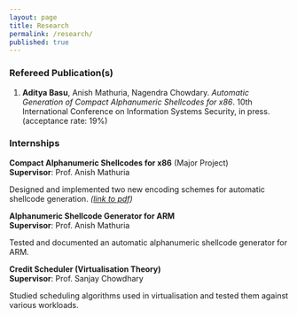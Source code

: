 ```yaml
---
layout: page
title: Research
permalink: /research/
published: true
---
```


### Refereed Publication(s)
1. **Aditya Basu**, Anish Mathuria, Nagendra Chowdary. _Automatic Generation of Compact Alphanumeric Shellcodes for x86_. 10th International Conference on Information Systems Security, in press. (acceptance rate: 19%)

### Internships
**Compact Alphanumeric Shellcodes for x86** (Major Project)<br />
**Supervisor**: Prof. Anish Mathuria

Designed and implemented two new encoding schemes for automatic shellcode generation. _([link to pdf](https://dl.dropboxusercontent.com/u/9020146/resources/reports/major_project.pdf))_

**Alphanumeric Shellcode Generator for ARM**<br />
**Supervisor**: Prof. Anish Mathuria

Tested and documented an automatic alphanumeric shellcode generator for ARM.

**Credit Scheduler (Virtualisation Theory)**<br />
**Supervisor**: Prof. Sanjay Chowdhary

Studied scheduling algorithms used in virtualisation and tested them against various workloads.